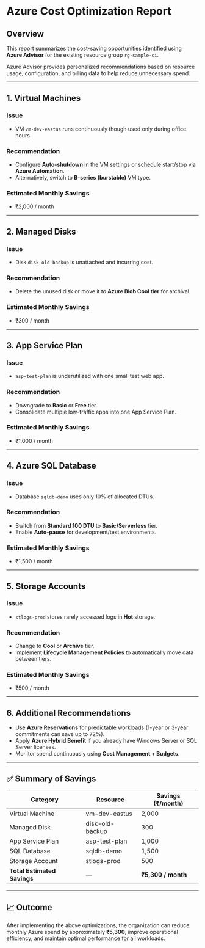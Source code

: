 # Azure Cost Optimization Report

## Overview
This report summarizes the cost-saving opportunities identified using **Azure Advisor** for the existing resource group `rg-sample-ci`.

Azure Advisor provides personalized recommendations based on resource usage, configuration, and billing data to help reduce unnecessary spend.

---

## 1. Virtual Machines

### Issue
- VM `vm-dev-eastus` runs continuously though used only during office hours.

### Recommendation
- Configure **Auto-shutdown** in the VM settings or schedule start/stop via **Azure Automation**.
- Alternatively, switch to **B-series (burstable)** VM type.

### Estimated Monthly Savings
- ₹2,000 / month

---

## 2. Managed Disks

### Issue
- Disk `disk-old-backup` is unattached and incurring cost.

### Recommendation
- Delete the unused disk or move it to **Azure Blob Cool tier** for archival.

### Estimated Monthly Savings
- ₹300 / month

---

## 3. App Service Plan

### Issue
- `asp-test-plan` is underutilized with one small test web app.

### Recommendation
- Downgrade to **Basic** or **Free** tier.
- Consolidate multiple low-traffic apps into one App Service Plan.

### Estimated Monthly Savings
- ₹1,000 / month

---

## 4. Azure SQL Database

### Issue
- Database `sqldb-demo` uses only 10% of allocated DTUs.

### Recommendation
- Switch from **Standard 100 DTU** to **Basic/Serverless** tier.
- Enable **Auto-pause** for development/test environments.

### Estimated Monthly Savings
- ₹1,500 / month

---

## 5. Storage Accounts

### Issue
- `stlogs-prod` stores rarely accessed logs in **Hot** storage.

### Recommendation
- Change to **Cool** or **Archive** tier.
- Implement **Lifecycle Management Policies** to automatically move data between tiers.

### Estimated Monthly Savings
- ₹500 / month

---

## 6. Additional Recommendations
- Use **Azure Reservations** for predictable workloads (1-year or 3-year commitments can save up to 72%).
- Apply **Azure Hybrid Benefit** if you already have Windows Server or SQL Server licenses.
- Monitor spend continuously using **Cost Management + Budgets**.

---

## ✅ Summary of Savings

| Category | Resource | Savings (₹/month) |
|-----------|-----------|-------------------|
| Virtual Machine | vm-dev-eastus | 2,000 |
| Managed Disk | disk-old-backup | 300 |
| App Service Plan | asp-test-plan | 1,000 |
| SQL Database | sqldb-demo | 1,500 |
| Storage Account | stlogs-prod | 500 |
| **Total Estimated Savings** | — | **₹5,300 / month** |

---

## 📈 Outcome
After implementing the above optimizations, the organization can reduce monthly Azure spend by approximately **₹5,300**, improve operational efficiency, and maintain optimal performance for all workloads.
